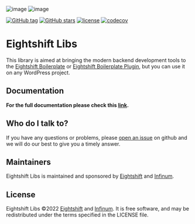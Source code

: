 ![image](https://user-images.githubusercontent.com/77000136/146528930-21c00f0d-a2c7-42a4-8f6d-cfab382433e9.png#gh-light-mode-only)
![image](https://user-images.githubusercontent.com/77000136/146528957-20e3ed0c-e95e-4883-91da-1bbb1f809979.png#gh-dark-mode-only)

[![GitHub tag](https://img.shields.io/github/tag/infinum/eightshift-libs.svg?style=for-the-badge)](https://github.com/infinum/eightshift-libs)
[![GitHub stars](https://img.shields.io/github/stars/infinum/eightshift-libs.svg?style=for-the-badge&label=Stars)](https://github.com/infinum/eightshift-libs)
[![license](https://img.shields.io/github/license/infinum/eightshift-libs.svg?style=for-the-badge)](https://github.com/infinum/eightshift-libs)
[![codecov](https://img.shields.io/codecov/c/gh/infinum/eightshift-libs/develop?label=Codecov&style=for-the-badge&token=d4wKeqf1r0)](https://codecov.io/gh/infinum/eightshift-libs)

# Eightshift Libs

This library is aimed at bringing the modern backend development tools to the [Eightshift Boilerplate](https://github.com/infinum/eightshift-boilerplate) or [Eightshift Boilerplate Plugin](https://github.com/infinum/eightshift-boilerplate-plugin), but you can use it on any WordPress project.

## Documentation
**For the full documentation please check this [link](https://eightshift.com/).**

## Who do I talk to?

If you have any questions or problems, please [open an issue](https://github.com/infinum/eightshift-libs/issues) on github and we will do our best to give you a timely answer.

## Maintainers
Eightshift Libs is maintained and sponsored by
[Eightshift](https://eightshift.com) and [Infinum](https://infinum.com).

## License
Eightshift Libs &copy;2022 [Eightshift](https://eightshift.com) and [Infinum](https://infinum.com). It is free software, and may be redistributed under the terms specified in the LICENSE file.
